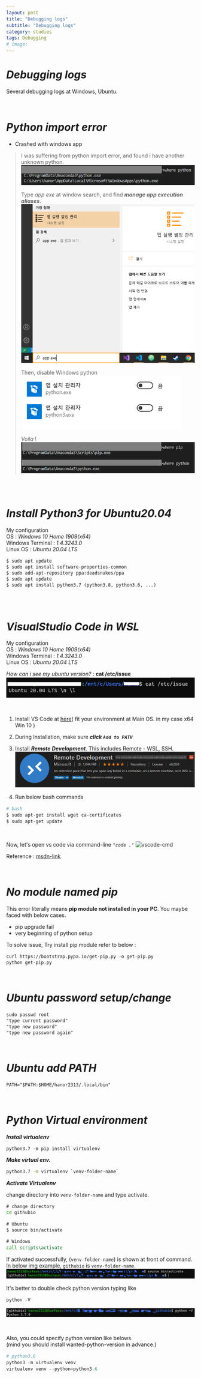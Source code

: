 ```yaml
---
layout: post
title: "Debugging logs"
subtitle: "Debugging logs"
category: studies
tags: Debugging
# image: 
---
```


# *Debugging logs*

Several debugging logs at Windows, Ubuntu.

<br>

# *Python import error*

- Crashed with windows app  
 
> I was suffering from python import error, and found i have another unknown python.
> ![](/assets/img/posts/studies/debugging/md-img-paste-2020-10-31-12-44-32.png)
>
> Type *app exe* at window search, and find __*manage app execution aliases*__.
> ![](/assets/img/posts/studies/debugging/md-img-paste-2020-10-31-12-48-24.png)
> 
> 
> Then, disable Windows python  
> ![](/assets/img/posts/studies/debugging/md-img-paste-2020-10-31-12-49-43.png)
> 
> 
> _Voila_ !   
> ![](/assets/img/posts/studies/debugging/md-img-paste-2020-10-31-12-51-01.png)


<br>
<br>

# *Install Python3 for Ubuntu20.04*

My configuration  
OS : *Windows 10 Home 1909(x64)*  
Windows Terminal : *1.4.3243.0*  
Linux OS : *Ubuntu 20.04 LTS*  

```shell
$ sudo apt update 
$ sudo apt install software-properties-common 
$ sudo add-apt-repository ppa:deadsnakes/ppa 
$ sudo apt update 
$ sudo apt install python3.7 (python3.8, python3.6, ...)
```

<br>
<br>


# *VisualStudio Code in WSL*

My configuration  
OS : *Windows 10 Home 1909(x64)*  
Windows Terminal : *1.4.3243.0*  
Linux OS : *Ubuntu 20.04 LTS*  

*How can i see my ubuntu version?* : __cat /etc/issue__
![ubuntu version](/assets/img/posts/studies/debugging/md-img-paste-2020-11-24-23-34-00.png)


<br>

1. Install VS Code at [here](https://code.visualstudio.com/download)( fit your environment at Main OS. in my case x64 Win 10 )
2. During Installation, make sure *__click `Add to PATH`__*
3. Install *__Remote Development__*. This includes Remote - WSL, SSH.
![Remote-Dev](/assets/img/posts/studies/debugging/md-img-paste-2020-11-24-23-24-05.png)

4. Run below bash commands
```bash
# bash
$ sudo apt-get install wget ca-certificates
$ sudo apt-get update
```

<br>


Now, let's open vs code via command-line *`"code ."`*
![vscode-cmd](https://docs.microsoft.com/en-us/windows/wsl/media/wsl-open-vs-code.gif)

Reference : [msdn-link](https://docs.microsoft.com/en-us/windows/wsl/tutorials/wsl-vscode)

<br>


# *No module named pip*

This error literally means __pip module not installed in your PC__. You maybe faced with below cases.
- pip upgrade fail
- very beginning of python setup  

To solve issue, Try install pip module refer to below :

```
curl https://bootstrap.pypa.io/get-pip.py -o get-pip.py
python get-pip.py
```

<br>

# *Ubuntu password setup/change*

```shell
sudo passwd root
"type current password"
"type new password"
"type new password again"
```

<br>

# *Ubuntu add PATH*

```shell
PATH="$PATH:$HOME/hanor2313/.local/bin"
```

<br>

# *Python Virtual environment*

*__Install virtualenv__*

```
python3.7 -m pip install virtualenv
```

*__Make virtual env.__*
```bash
python3.7 -m virtualenv `venv-folder-name`
```

*__Activate Virtualenv__*

change directory into `venv-folder-name` and type activate.

```cmd
# change directory
cd githubio
```

```shell
# Ubuntu
$ source bin/activate
```

```cmd
# Windows
call scripts\activate
```

If activated successfully, (`venv-folder-name`) is shown at front of command.   
In below img example, `githubio` is `venv-folder-name`.
![venv](/assets/img/posts/studies/debugging/md-img-paste-2020-12-26-11-34-00.png)

It's better to double check python version typing like
```python
python -V
```
![python-version](/assets/img/posts/studies/debugging/md-img-paste-2020-12-26-12-00-00.png)

<br>

Also, you could specify python version like belows.  
(mind you should install wanted-python-version in advance.)
```python
# python3.6
python3 -m virtualenv venv 
virtualenv venv --python=python3.6
```

